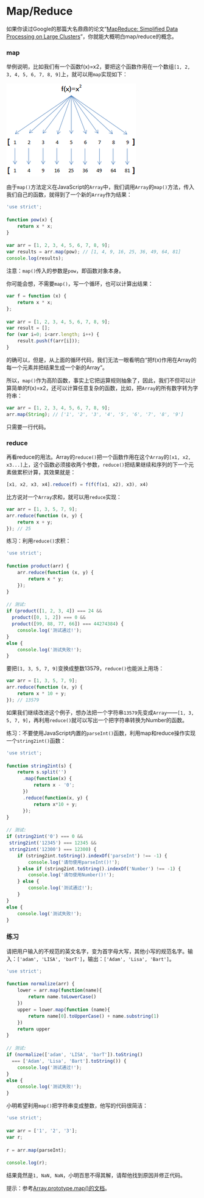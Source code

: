 # Map/Reduce

如果你读过Google的那篇大名鼎鼎的论文“[MapReduce: Simplified Data Processing on Large Clusters](http://research.google.com/archive/mapreduce.html)”，你就能大概明白map/reduce的概念。

### map

举例说明，比如我们有一个函数f\(x\)=x2，要把这个函数作用在一个数组`[1, 2, 3, 4, 5, 6, 7, 8, 9]`上，就可以用`map`实现如下：

![](/img/map.png)

由于`map()`方法定义在JavaScript的`Array`中，我们调用`Array`的`map()`方法，传入我们自己的函数，就得到了一个新的`Array`作为结果：

```js
'use strict';

function pow(x) {
    return x * x;
}

var arr = [1, 2, 3, 4, 5, 6, 7, 8, 9];
var results = arr.map(pow); // [1, 4, 9, 16, 25, 36, 49, 64, 81]
console.log(results);
```

注意：`map()`传入的参数是`pow`，即函数对象本身。

你可能会想，不需要`map()`，写一个循环，也可以计算出结果：

```js
var f = function (x) {
    return x * x;
};

var arr = [1, 2, 3, 4, 5, 6, 7, 8, 9];
var result = [];
for (var i=0; i<arr.length; i++) {
    result.push(f(arr[i]));
}
```

的确可以，但是，从上面的循环代码，我们无法一眼看明白“把f\(x\)作用在Array的每一个元素并把结果生成一个新的Array”。

所以，`map()`作为高阶函数，事实上它把运算规则抽象了，因此，我们不但可以计算简单的f\(x\)=x2，还可以计算任意复杂的函数，比如，把`Array`的所有数字转为字符串：

```js
var arr = [1, 2, 3, 4, 5, 6, 7, 8, 9];
arr.map(String); // ['1', '2', '3', '4', '5', '6', '7', '8', '9']
```

只需要一行代码。

### reduce

再看reduce的用法。Array的`reduce()`把一个函数作用在这个`Array`的`[x1, x2, x3...]`上，这个函数必须接收两个参数，`reduce()`把结果继续和序列的下一个元素做累积计算，其效果就是：

```js
[x1, x2, x3, x4].reduce(f) = f(f(f(x1, x2), x3), x4)
```

比方说对一个`Array`求和，就可以用`reduce`实现：

```js
var arr = [1, 3, 5, 7, 9];
arr.reduce(function (x, y) {
    return x + y;
}); // 25
```

练习：利用`reduce()`求积：

```js
'use strict';

function product(arr) {
    arr.reduce(function (x, y) {
        return x * y;
    });
}

// 测试:
if (product([1, 2, 3, 4]) === 24 &&
  product([0, 1, 2]) === 0 &&
  product([99, 88, 77, 66]) === 44274384) {
    console.log('测试通过!');
}
else {
    console.log('测试失败!');
}
```

要把`[1, 3, 5, 7, 9]`变换成整数13579，`reduce()`也能派上用场：

```js
var arr = [1, 3, 5, 7, 9];
arr.reduce(function (x, y) {
    return x * 10 + y;
}); // 13579
```

如果我们继续改进这个例子，想办法把一个字符串`13579`先变成`Array`——`[1, 3, 5, 7, 9]`，再利用`reduce()`就可以写出一个把字符串转换为Number的函数。

练习：不要使用JavaScript内置的`parseInt()`函数，利用map和reduce操作实现一个`string2int()`函数：

```js
'use strict';

function string2int(s) {
    return s.split('')
      .map(function(x) {
          return x - '0';
      })
      .reduce(function(x, y) {
          return x*10 + y;
      });
}

// 测试:
if (string2int('0') === 0 &&
 string2int('12345') === 12345 &&
 string2int('12300') === 12300) {
    if (string2int.toString().indexOf('parseInt') !== -1) {
        console.log('请勿使用parseInt()!');
    } else if (string2int.toString().indexOf('Number') !== -1) {
        console.log('请勿使用Number()!');
    } else {
        console.log('测试通过!');
    }
}
else {
    console.log('测试失败!');
}
```

### 练习

请把用户输入的不规范的英文名字，变为首字母大写，其他小写的规范名字。输入：`['adam', 'LISA', 'barT']`，输出：`['Adam', 'Lisa', 'Bart']`。

```js
'use strict';

function normalize(arr) {
    lower = arr.map(function(name){
        return name.toLowerCase()
    })
    upper = lower.map(function (name){
        return name[0].toUpperCase() + name.substring(1)
    })
    return upper
}

// 测试:
if (normalize(['adam', 'LISA', 'barT']).toString() 
  === ['Adam', 'Lisa', 'Bart'].toString()) {
    console.log('测试通过!');
}
else {
    console.log('测试失败!');
}
```

小明希望利用`map()`把字符串变成整数，他写的代码很简洁：

```js
'use strict';

var arr = ['1', '2', '3'];
var r;

r = arr.map(parseInt);

console.log(r);
```

结果竟然是`1, NaN, NaN`，小明百思不得其解，请帮他找到原因并修正代码。

提示：参考[Array.prototype.map\(\)的文档](https://developer.mozilla.org/en-US/docs/Web/JavaScript/Reference/Global_Objects/Array/map)。